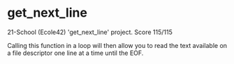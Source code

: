 # get_next_line
21-School (Ecole42) 'get_next_line' project. Score 115/115

Calling this function in a loop will then allow you to read the text available on a file descriptor one line at a time until the EOF.
